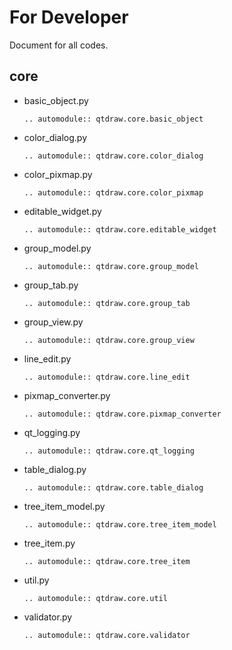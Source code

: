 # For Developer

Document for all codes.

## core

- basic_object.py
    ```{eval-rst}
    .. automodule:: qtdraw.core.basic_object
    ```

- color_dialog.py
    ```{eval-rst}
    .. automodule:: qtdraw.core.color_dialog
    ```

- color_pixmap.py
    ```{eval-rst}
    .. automodule:: qtdraw.core.color_pixmap
    ```

- editable_widget.py
    ```{eval-rst}
    .. automodule:: qtdraw.core.editable_widget
    ```

- group_model.py
    ```{eval-rst}
    .. automodule:: qtdraw.core.group_model
    ```

- group_tab.py
    ```{eval-rst}
    .. automodule:: qtdraw.core.group_tab
    ```

- group_view.py
    ```{eval-rst}
    .. automodule:: qtdraw.core.group_view
    ```

- line_edit.py
    ```{eval-rst}
    .. automodule:: qtdraw.core.line_edit
    ```

- pixmap_converter.py
    ```{eval-rst}
    .. automodule:: qtdraw.core.pixmap_converter
    ```

- qt_logging.py
    ```{eval-rst}
    .. automodule:: qtdraw.core.qt_logging
    ```

- table_dialog.py
    ```{eval-rst}
    .. automodule:: qtdraw.core.table_dialog
    ```

- tree_item_model.py
    ```{eval-rst}
    .. automodule:: qtdraw.core.tree_item_model
    ```

- tree_item.py
    ```{eval-rst}
    .. automodule:: qtdraw.core.tree_item
    ```

- util.py
    ```{eval-rst}
    .. automodule:: qtdraw.core.util
    ```

- validator.py
    ```{eval-rst}
    .. automodule:: qtdraw.core.validator
    ```

